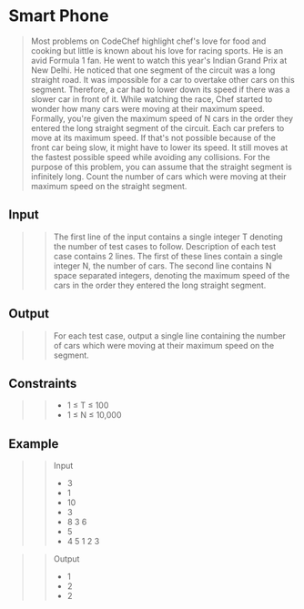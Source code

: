 # Smart Phone

>Most problems on CodeChef highlight chef's love for food and cooking but little is known about his love for racing sports. He is an avid Formula 1 fan. He went to watch this year's Indian Grand Prix at New Delhi. He noticed that one segment of the circuit was a long straight road. It was impossible for a car to overtake other cars on this segment. Therefore, a car had to lower down its speed if there was a slower car in front of it. While watching the race, Chef started to wonder how many cars were moving at their maximum speed. Formally, you're given the maximum speed of N cars in the order they entered the long straight segment of the circuit. Each car prefers to move at its maximum speed. If that's not possible because of the front car being slow, it might have to lower its speed. It still moves at the fastest possible speed while avoiding any collisions. For the purpose of this problem, you can assume that the straight segment is infinitely long. Count the number of cars which were moving at their maximum speed on the straight segment.

## Input
>>The first line of the input contains a single integer T denoting the number of test cases to follow. Description of each test case contains 2 lines. The first of these lines contain a single integer N, the number of cars. The second line contains N space separated integers, denoting the maximum speed of the cars in the order they entered the long straight segment.

## Output
>>For each test case, output a single line containing the number of cars which were moving at their maximum speed on the segment.

## Constraints
>> * 1 ≤ T ≤ 100
>> * 1 ≤ N ≤ 10,000

## Example
>> Input
>> * 3
>> * 1
>> * 10
>> * 3
>> * 8 3 6
>> * 5
>> * 4 5 1 2 3

>> Output
>> * 1
>> * 2
>> * 2